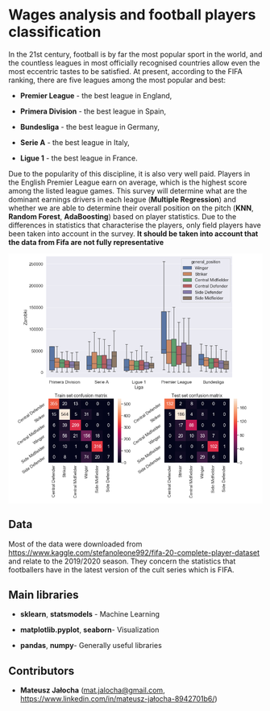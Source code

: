 # Wages analysis and football players classification

In the 21st century, football is by far the most popular sport in the world, and the countless leagues in most officially recognised countries allow even the most eccentric tastes to be satisfied. At present, according to the FIFA ranking, there are five leagues among the most popular and best:

- **Premier League** - the best league in England,

- **Primera Division** - the best league in Spain,

- **Bundesliga** - the best league in Germany,

- **Serie A** - the best league in Italy,

- **Ligue 1** - the best league in France.

Due to the popularity of this discipline, it is also very well paid. Players in the English Premier League earn on average, which is the highest score among the listed league games. This survey will determine what are the dominant earnings drivers in each league (**Multiple Regression**) and whether we are able to determine their overall position on the pitch (**KNN**, **Random Forest**, **AdaBoosting**) based on player statistics. Due to the differences in statistics that characterise the players, only field players have been taken into account in the survey. **It should be taken into account that the data from Fifa are not fully representative**

<p align="center">

<img align = "center" src ="Images/wages1.png" /> 
<img align = "center" src ="Images/wages2.png" />

</p>

## Data

Most of the data were downloaded from https://www.kaggle.com/stefanoleone992/fifa-20-complete-player-dataset and relate to the 2019/2020 season. They concern the statistics that footballers have in the latest version of the cult series which is FIFA.

## Main libraries

- **sklearn**, **statsmodels** - Machine Learning

- **matplotlib.pyplot**, **seaborn**- Visualization

- **pandas**, **numpy**- Generally useful libraries

## Contributors

- **Mateusz Jałocha** (mat.jalocha@gmail.com, https://www.linkedin.com/in/mateusz-jałocha-8942701b6/)
